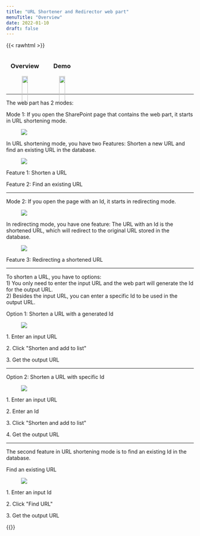 ```yaml
---
title: "URL Shortener and Redirector web part"
menuTitle: "Overview"
date: 2022-01-10
draft: false
---
```

{{< rawhtml >}}
    <!-- first section -->
    <div style="display:flex;">
        <div style="text-align:center;">
            <h3>Overview</h3>
            <figure>
                <a href="/images/Overview.png" data-featherlight="image">
                    <img src="/images/Overview.png" style="width:90%;"/>
                </a>
            </figure>
        </div>
        <div style="text-align:center;">
            <h3>Demo</h3>
            <figure>
                <a href="/images/Overview.gif" data-featherlight="image">
                    <img src="/images/Overview.gif" style="width:87%;"/>
                </a>
            </figure>
        </div>
    </div>
    <hr style="clear:both;">
    <!-- other sections -->
    <div style="max-width:56em">
        <!-- slide 1 -->
        <div class="imageText">
            <p>The web part has 2 modes:</p>
            <p>Mode 1: If you open the SharePoint page that contains the web part, it starts in URL shortening mode.</p>
        </div>
        <figure class="right600">
            <a href="/images/01.png" data-featherlight="image">
                <img src="/images/01.png" />
            </a>
        </figure>
        <div class="imageText">
            <p>In URL shortening mode, you have two Features: Shorten a new URL and find an existing URL in the database.</p>
        </div>
        <figure class="right600">
            <a href="/images/02.png" data-featherlight="image">
                <img src="/images/02.png" />
            </a>
        </figure>
        <div class="red">
            <p>Feature 1: Shorten a URL</p>
            <p>Feature 2: Find an existing URL</p>
        </div>
        <hr style="clear:both;">
        <!-- slide 2 -->
        <div class="imageText">
            <p>Mode 2: If you open the page with an Id, it starts in redirecting mode.</p>
        </div>
        <figure class="right600">
            <a href="/images/03.png" data-featherlight="image">
                <img src="/images/03.png" />
            </a>
        </figure>
        <div class="imageText">
            <p>In redirecting mode, you have one feature: The URL with an Id is the shortened URL, which will redirect to the original URL stored in the database.</p>
        </div>
        <figure class="right400">
            <a href="/images/04.png" data-featherlight="image">
                <img src="/images/04.png" />
            </a>
        </figure>
        <div class="red">
            <p>Feature 3: Redirecting a shortened URL</p>
        </div>
        <hr style="clear:both;">
        <!-- slide 3 -->
        <div class="imageText">
            <p>
                <div>To shorten a URL, you have to options:</div>
                <div>1) You only need to enter the input URL and the web part will generate the Id for the output URL.</div>
                <div>2) Besides the input URL, you can enter a specific Id to be used in the output URL.</div>
            </p>
            <p>Option 1: Shorten a URL with a generated Id</p>
        </div>
        <figure class="right600">
            <a href="/images/05.png" data-featherlight="image">
                <img src="/images/05.png" />
            </a>
        </figure>
        <div class="red">
            <p>1. Enter an input URL</p>
            <p>2. Click "Shorten and add to list"</p>
            <p>3. Get the output URL</p>
        </div>
        <hr style="clear:both;">
        <!-- slide 4 -->
        <div class="imageText">
            <p>Option 2: Shorten a URL with specific Id</p>
        </div>
        <figure class="right600">
            <a href="/images/06.png" data-featherlight="image">
                <img src="/images/06.png" />
            </a>
        </figure>
        <div class="red">
            <p>1. Enter an input URL</p>
            <p>2. Enter an Id</p>
            <p>3. Click "Shorten and add to list"</p>
            <p>4. Get the output URL</p>
        </div>
        <hr style="clear:both;">
        <!-- slide 5 -->
        <div class="imageText">
            <p>The second feature in URL shortening mode is to find an existing Id in the database.</p>
            <p>Find an existing URL</p>
        </div>
        <figure class="right600">
            <a href="/images/07.png" data-featherlight="image">
                <img src="/images/07.png" />
            </a>
        </figure>
        <div class="red">
            <p>1. Enter an input Id</p>
            <p>2. Click "Find URL"</p>
            <p>3. Get the output URL</p>
        </div>
    </div>
{{</rawhtml >}}

